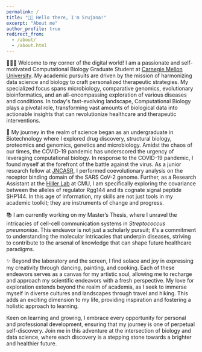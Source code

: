 ```yaml
---
permalink: /
title: "👋🏼 Hello there, I'm Srujana!"
excerpt: "About me"
author_profile: true
redirect_from:
  - /about/
  - /about.html
---
```


👩🏾‍💻 Welcome to my corner of the digital world! I am a passionate and self-motivated Computational Biology Graduate Student at [Carnegie Mellon University](https://cbd.cmu.edu). My academic pursuits are driven by the mission of harmonizing data science and biology to craft personalized therapeutic strategies. My specialized focus spans microbiology, comparative genomics, evolutionary bioinformatics, and an all-encompassing exploration of various diseases and conditions. In today's fast-evolving landscape, Computational Biology plays a pivotal role, transforming vast amounts of biological data into actionable insights that can revolutionize healthcare and therapeutic interventions.

🔬 My journey in the realm of science began as an undergraduate in Biotechnology where I explored drug discovery, structural biology, proteomics and genomics, genetics and microbiology. Amidst the chaos of our times, the COVID-19 pandemic has underscored the urgency of leveraging computational biology. In response to the COVID-19 pandemic, I found myself at the forefront of the battle against the virus. As a junior research fellow at [JNCASR](https://www.jncasr.ac.in/research/research-units/theoretical-sciences-unit), I performed coevolutionary analysis on the receptor binding domain of the SARS CoV-2 genome. Further, as a Research Assistant at the [Hiller Lab](https://www.bio.cmu.edu/labs/hiller/) at CMU, I am specifically exploring the covariance between the alleles of regulator Rgg144 and its cognate signal peptide SHP144. In this age of information, my skills are not just tools in my academic toolkit; they are instruments of change and progress.

📚 I am currently working on my Master’s Thesis, where I unravel the intricacies of cell-cell communication systems in <em>Streptococcus pneumoniae</em>. This endeavor is not just a scholarly pursuit; it's a commitment to understanding the molecular intricacies that underpin diseases, striving to contribute to the arsenal of knowledge that can shape future healthcare paradigms.

✨ Beyond the laboratory and the screen, I find solace and joy in expressing my creativity through dancing, painting, and cooking. Each of these endeavors serves as a canvas for my artistic soul, allowing me to recharge and approach my scientific endeavors with a fresh perspective. My love for exploration extends beyond the realm of academia, as I seek to immerse myself in diverse cultures and landscapes through travel and hiking. This adds an exciting dimension to my life, providing inspiration and fostering a holistic approach to learning.

Keen on learning and growing, I embrace every opportunity for personal and professional development, ensuring that my journey is one of perpetual self-discovery. Join me in this adventure at the intersection of biology and data science, where each discovery is a stepping stone towards a brighter and healthier future.
